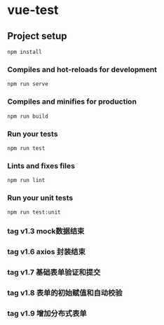 # vue-test

## Project setup
```
npm install
```

### Compiles and hot-reloads for development
```
npm run serve
```

### Compiles and minifies for production
```
npm run build
```

### Run your tests
```
npm run test
```

### Lints and fixes files
```
npm run lint
```

### Run your unit tests
```
npm run test:unit
```

### tag v1.3 mock数据结束
### tag v1.6 axios 封装结束
### tag v1.7 基础表单验证和提交
### tag v1.8 表单的初始赋值和自动校验
### tag v1.9 增加分布式表单

